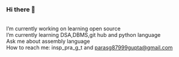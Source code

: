 ### Hi there 👋
<br>I’m currently working on learning open source
<br>I’m currently learning DSA,DBMS,git hub and python language
<br>Ask me about assembly language
<br>How to reach me: insp_pra_g_t and parasg87999gupta@gmail.com

<!--
**pranjal8299/pranjal8299** is a ✨ _special_ ✨ repository because its `README.md` (this file) appears on your GitHub profile.

Here are some ideas to get you started:

- 🔭 I’m currently working on 
- 🌱 I’m currently learning ...
- 👯 I’m looking to collaborate on ...
- 🤔 I’m looking for help with ...
- 💬 Ask me about ...
- 📫 How to reach me: ...
- 😄 Pronouns: ...
- ⚡ Fun fact: ...
-->
